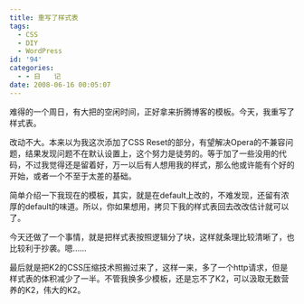 ```yaml
---
title: 重写了样式表
tags:
  - CSS
  - DIY
  - WordPress
id: '94'
categories:
  - - 日　　记
date: 2008-06-16 00:05:07
---
```


难得的一个周日，有大把的空闲时间，正好拿来折腾博客的模板。今天，我重写了样式表。

改动不大。本来以为我这次添加了CSS Reset的部分，有望解决Opera的不兼容问题，结果发现问题不在默认设置上，这个努力是徒劳的。等于加了一些没用的代码，不过我觉得还是留着好，万一以后有人想用我的样式，那么他或许能有个好的开始，或者一个不至于太差的基础。

简单介绍一下我现在的模板，其实，就是在default上改的，不难发现，还留有浓厚的default的味道。所以，你如果想用，拷贝下我的样式表回去改改估计就可以了。

今天还做了一个事情，就是把样式表按照逻辑分了块，这样就条理比较清晰了，也比较利于抄袭。嗯……

最后就是把K2的CSS压缩技术照搬过来了，这样一来，多了一个http请求，但是样式表的体积减少了一半。不管我换多少模板，还是忘不了K2，可以汲取无数营养的K2，伟大的K2。